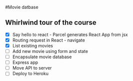#Movie datbase

## Whirlwind tour of the course

* [x] Say hello to react - Parcel generates React App from jsx
* [x] Routing request in React - navigate
* [x] List existing movies
* [ ] Add new movie using form and state
* [ ] Encapsulate movie database
* [ ] Express app
* [ ] Move API to server
* [ ] Deploy to Heroku